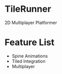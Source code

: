 TileRunner
==========

2D Multiplayer Platformer


Feature List
============

+ Spine Animations
+ Tiled Integration
+ Multiplayer
